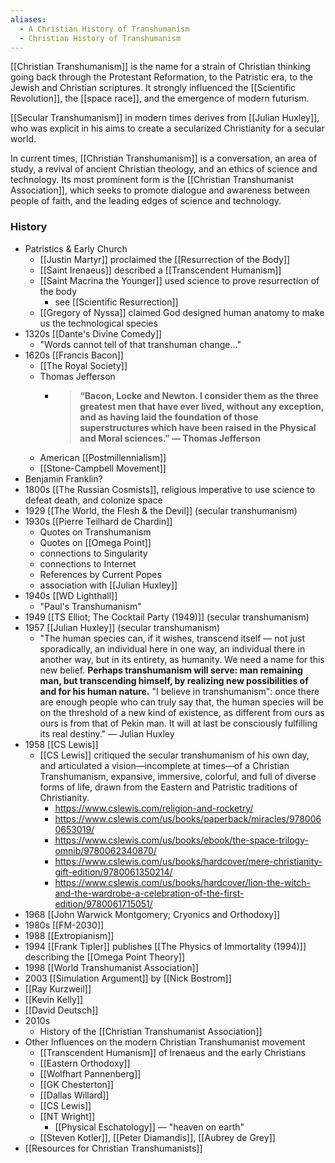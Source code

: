 ```yaml
---
aliases:
  - A Christian History of Transhumanism
  - Christian History of Transhumanism
---
```

[[Christian Transhumanism]] is the name for a strain of Christian thinking going back through the Protestant Reformation, to the Patristic era, to the Jewish and Christian scriptures. It strongly influenced the [[Scientific Revolution]], the [[space race]], and the emergence of modern futurism. 

[[Secular Transhumanism]] in modern times derives from [[Julian Huxley]], who was explicit in his aims to create a secularized Christianity for a secular world. 

In current times, [[Christian Transhumanism]] is a conversation, an area of study, a revival of ancient Christian theology, and an ethics of science and technology. Its most prominent form is the [[Christian Transhumanist Association]], which seeks to promote dialogue and awareness between people of faith, and the leading edges of science and technology.
### History
- Patristics & Early Church
    - [[Justin Martyr]] proclaimed the [[Resurrection of the Body]]
    - [[Saint Irenaeus]] described a [[Transcendent Humanism]]
    - [[Saint Macrina the Younger]] used science to prove resurrection of the body
	    - see [[Scientific Resurrection]]
    - [[Gregory of Nyssa]] claimed God designed human anatomy to make us the technological species
- 1320s [[Dante's Divine Comedy]]
    - "Words cannot tell of that transhuman change..."
- 1620s [[Francis Bacon]]
    - [[The Royal Society]]
    - Thomas Jefferson
        - > __“Bacon, Locke and Newton. I consider them as the three greatest men that have ever lived, without any exception, and as having laid the foundation of those superstructures which have been raised in the Physical and Moral sciences.” — Thomas Jefferson__
    - American [[Postmillennialism]]
    - [[Stone-Campbell Movement]]
- Benjamin Franklin?
- 1800s [[The Russian Cosmists]], religious imperative to use science to defeat death, and colonize space
- 1929 [[The World, the Flesh & the Devil]] (secular transhumanism)
- 1930s [[Pierre Teilhard de Chardin]]
    - Quotes on Transhumanism
    - Quotes on [[Omega Point]]
    - connections to Singularity
    - connections to Internet
    - References by Current Popes
    - association with [[Julian Huxley]]
- 1940s [[WD Lighthall]]
    - "Paul's Transhumanism"
- 1949 [[TS Elliot; The Cocktail Party (1949)]] (secular transhumanism)
- 1957 [[Julian Huxley]] (secular transhumanism)
    - "The human species can, if it wishes, transcend itself — not just sporadically, an individual here in one way, an individual there in another way, but in its entirety, as humanity. We need a name for this new belief. **Perhaps transhumanism will serve: man remaining man, but transcending himself, by realizing new possibilities of and for his human nature.** "I believe in transhumanism": once there are enough people who can truly say that, the human species will be on the threshold of a new kind of existence, as different from ours as ours is from that of Pekin man. It will at last be consciously fulfilling its real destiny." — Julian Huxley
- 1958 [[CS Lewis]]
	- [[CS Lewis]] critiqued the secular transhumanism of his own day, and articulated a vision—incomplete at times—of a Christian Transhumanism, expansive, immersive, colorful, and full of diverse forms of life, drawn from the Eastern and Patristic traditions of Christianity.
		- https://www.cslewis.com/religion-and-rocketry/
		- https://www.cslewis.com/us/books/paperback/miracles/9780060653019/
		- https://www.cslewis.com/us/books/ebook/the-space-trilogy-omnib/9780062340870/
		- https://www.cslewis.com/us/books/hardcover/mere-christianity-gift-edition/9780061350214/
		- https://www.cslewis.com/us/books/hardcover/lion-the-witch-and-the-wardrobe-a-celebration-of-the-first-edition/9780061715051/
- 1968 [[John Warwick Montgomery; Cryonics and Orthodoxy]]
- 1980s [[FM-2030]]
- 1988 [[Extropianism]]
- 1994 [[Frank Tipler]] publishes [[The Physics of Immortality (1994)]] describing the [[Omega Point Theory]]
- 1998 [[World Transhumanist Association]]
- 2003 [[Simulation Argument]] by [[Nick Bostrom]]
- [[Ray Kurzweil]]
- [[Kevin Kelly]]
- [[David Deutsch]]
- 2010s 
    - History of the [[Christian Transhumanist Association]]
- Other Influences on the modern Christian Transhumanist movement
    - [[Transcendent Humanism]] of Irenaeus and the early Christians
    - [[Eastern Orthodoxy]]
    - [[Wolfhart Pannenberg]]
    - [[GK Chesterton]]
    - [[Dallas Willard]]
    - [[CS Lewis]]
    - [[NT Wright]]
        - [[Physical Eschatology]] — "heaven on earth"
    - [[Steven Kotler]], [[Peter Diamandis]], [[Aubrey de Grey]]
- [[Resources for Christian Transhumanists]]

